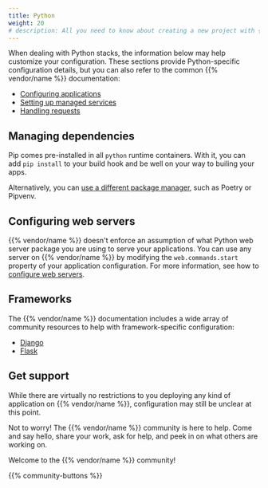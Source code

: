 ```yaml
---
title: Python
weight: 20
# description: All you need to know about creating a new project with {{% vendor/name %}}
---
```


When dealing with Python stacks, the information below may help customize your configuration.
These sections provide Python-specific configuration details, but you can also refer to the common {{% vendor/name %}} documentation:

- [Configuring applications](/create-apps)
- [Setting up managed services](/add-services)
- [Handling requests](/define-routes)

## Managing dependencies

Pip comes pre-installed in all `python` runtime containers. 
With it, you can add `pip install` to your build hook and be well on your way to builing your apps. 

Alternatively, you can [use a different package manager](/languages/python/dependencies), such as Poetry or Pipvenv.

## Configuring web servers

{{% vendor/name %}} doesn't enforce an assumption of what Python web server package you are using to serve your applications.
You can use any server on {{% vendor/name %}} by modifying the `web.commands.start` property of your application configuration.
For more information, see how to [configure web servers](/languages/python/server).

## Frameworks

The {{% vendor/name %}} documentation includes a wide array of community resources to help with framework-specific configuration:

- [Django](/get-started/stacks/django)
- [Flask](/get-started/stacks/flask)

## Get support

While there are virtually no restrictions to you deploying any kind of application on {{% vendor/name %}}, configuration may still be unclear at this point.

Not to worry! The {{% vendor/name %}} community is here to help. 
Come and say hello, share your work, ask for help, and peek in on what others are working on.

Welcome to the {{% vendor/name %}} community!

{{% community-buttons %}}


